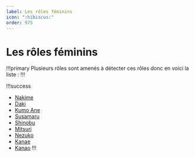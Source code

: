 ```yaml
---
label: Les rôles féminins
icon: ":hibiscus:"
order: 975
---
```


# Les rôles féminins

!!!primary
Plusieurs rôles sont amenés à détecter ces rôles donc en voici la liste :
!!!

!!!success
- [Nakime](../roles/demon/nakime)
- [Daki](../roles/demon/daki_gyutaro)
- [Kumo Ane](../roles/demon/kumo)
- [Susamaru](../roles/demon/susamaru)
- [Shinobu](../roles/slayer/shinobu)
- [Mitsuri](../roles/slayer/mitsuri)
- [Nezuko](../roles/slayer/nezuko)
- [Kanae](../roles/slayer/kanae)
- [Kanao](../roles/slayer/kanao)
!!!
